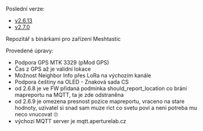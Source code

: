Poslední verze:
- <a href="https://github.com/QuadrifoglioVerde/msh-fw-release/tree/main/firmware-2.6.13.c2b52ee" target="_blank">v2.6.13</a>
- <a href="https://github.com/QuadrifoglioVerde/msh-fw-release/tree/main/firmware-2.7.0.b84a2fa" target="_blank">v2.7.0</a>

Repozitář s binárkami pro zařízení Meshtastic

Provedené úpravy:
- Podpora GPS MTK 3329 (pMod GPS)
- Čas z GPS až je validní lokace 
- Možnost Neighbor Info přes LoRa na výchozím kanále
- Podpora češtiny na OLED - Znaková sada CS
- od 2.6.8 je ve FW přidaná podmínka should_report_location co brání mapreportu na MQTT, ta je zde odstraněna
- od 2.6.9 je omezena presnost pozice mapreportu, vraceno na stare hodnoty, uzivatel si snad sam muze rict co svetu povi a neni potreba mu neco vnucovat 🙄
- výchozí MQTT server je mqtt.aperturelab.cz
